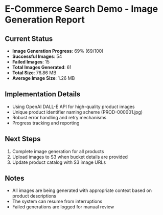 # E-Commerce Search Demo - Image Generation Report

## Current Status
- **Image Generation Progress**: 69% (69/100)
- **Successful Images**: 54
- **Failed Images**: 15
- **Total Images Generated**: 61
- **Total Size**: 76.86 MB
- **Average Image Size**: 1.26 MB

## Implementation Details
- Using OpenAI DALL-E API for high-quality product images
- Unique product identifier naming scheme (PROD-000001.jpg)
- Robust error handling and retry mechanisms
- Progress tracking and reporting

## Next Steps
1. Complete image generation for all products
2. Upload images to S3 when bucket details are provided
3. Update product catalog with S3 image URLs

## Notes
- All images are being generated with appropriate context based on product descriptions
- The system can resume from interruptions
- Failed generations are logged for manual review
